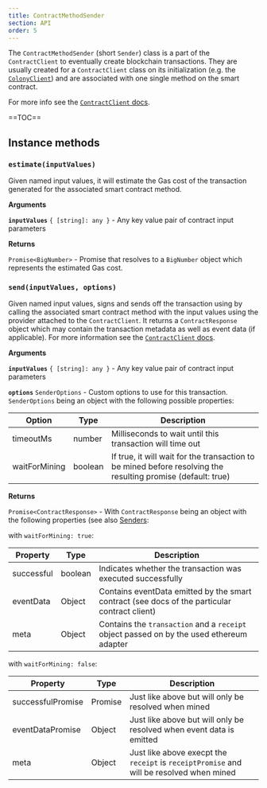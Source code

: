 ```yaml
---
title: ContractMethodSender
section: API
order: 5
---
```


The `ContractMethodSender` (short `Sender`) class is a part of the `ContractClient` to eventually create blockchain transactions. They are usually created for a `ContractClient` class on its initialization (e.g. the [`ColonyClient`](/colonyjs/api-colonyclient)) and are associated with one single method on the smart contract.

For more info see the [`ContractClient` docs](/colonyjs/docs-contract-client/).

==TOC==

## Instance methods

### `estimate(inputValues)`

Given named input values, it will estimate the Gas cost of the transaction generated for the associated smart contract method.

**Arguments**

**`inputValues`** `{ [string]: any }` - Any key value pair of contract input parameters

**Returns**

`Promise<BigNumber>` - Promise that resolves to a `BigNumber` object which represents the estimated Gas cost.

### `send(inputValues, options)`

Given named input values, signs and sends off the transaction using by calling the associated smart contract method with the input values using the provider attached to the `ContractClient`. It returns a `ContractResponse` object which may contain the transaction metadata as well as event data (if applicable). For more information see the [`ContractClient` docs](/colonyjs/docs-contract-client/#contractresponse).

**Arguments**

**`inputValues`** `{ [string]: any }` - Any key value pair of contract input parameters

**`options`** `SenderOptions` - Custom options to use for this transaction. `SenderOptions` being an object with the following possible properties:

|Option|Type|Description|
|---|---|---|
|timeoutMs|number|Milliseconds to wait until this transaction will time out|
|waitForMining|boolean|If true, it will wait for the transaction to be mined before resolving the resulting promise (default: true)|

**Returns**

`Promise<ContractResponse>` - With `ContractResponse` being an object with the following properties (see also [Senders](/colonyjs/docs-contractclient/#senders):

with `waitForMining: true`:

|Property|Type|Description|
|---|---|---|
|successful|boolean|Indicates whether the transaction was executed successfully|
|eventData|Object|Contains eventData emitted by the smart contract (see docs of the particular contract client)|
|meta|Object|Contains the `transaction` and a `receipt` object passed on by the used ethereum adapter|

with `waitForMining: false`:

|Property|Type|Description|
|---|---|---|
|successfulPromise|Promise<boolean>|Just like above but will only be resolved when mined|
|eventDataPromise|Object|Just like above but will only be resolved when event data is emitted|
|meta|Object|Just like above execpt the `receipt` is `receiptPromise` and will be resolved when mined|

